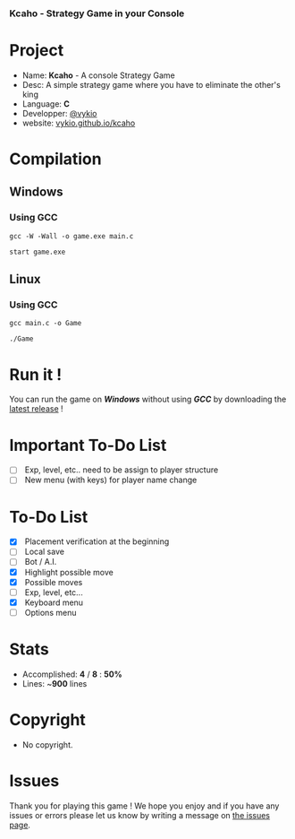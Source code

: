 ### Kcaho - Strategy Game in your Console

# Project
- Name: **Kcaho** - A console Strategy Game
- Desc: A simple strategy game where you have to eliminate the other's king
- Language: **C**
- Developper: [@vykio](https://github.com/vykio)
- website: [vykio.github.io/kcaho](https://vykio.github.io/kcaho-strategy-game/)

# Compilation
## Windows
### Using GCC
```batch
gcc -W -Wall -o game.exe main.c

start game.exe
```

## Linux
### Using GCC
```shell
gcc main.c -o Game

./Game
```

# Run it !

You can run the game on ***Windows*** without using ***GCC*** by downloading the [latest release](https://github.com/vykio/kcaho-strategy-game/releases) !

# Important To-Do List
- [ ] &nbsp;Exp, level, etc.. need to be assign to player structure
- [ ] &nbsp;New menu (with keys) for player name change

# To-Do List
- [x] &nbsp;Placement verification at the beginning
- [ ] &nbsp;Local save
- [ ] &nbsp;Bot / A.I.
- [x] &nbsp;Highlight possible move
- [x] &nbsp;Possible moves
- [ ] &nbsp;Exp, level, etc...
- [x] &nbsp;Keyboard menu
- [ ] &nbsp;Options menu

# Stats 
- Accomplished: **4** / **8** : **50%**
- Lines: ~**900** lines

# Copyright
- No copyright.

# Issues
Thank you for playing this game ! We hope you enjoy and if you have any issues or errors please let us know by writing a message on [the issues page](https://github.com/vykio/kcaho-strategy-game/issues).
